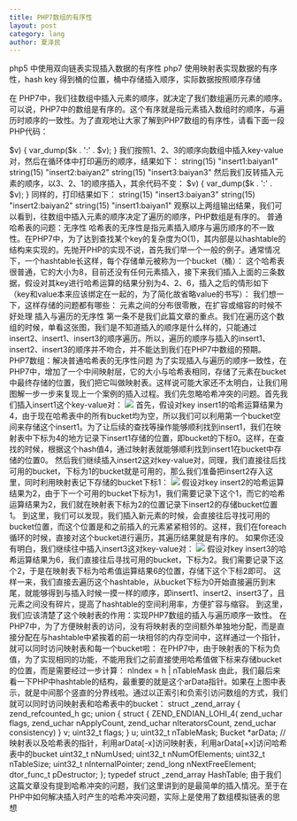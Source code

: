 ```yaml
---
title: PHP7数组的有序性
layout: post
category: lang
author: 夏泽民
---
```

php5 中使用双向链表实现插入数据的有序性
php7 使用映射表实现数据的有序性，hash  key 得到桶的位置，桶中存储插入顺序，实际数据按照顺序存储
<!-- more -->
在 PHP7中，我们往数组中插入元素的顺序，就决定了我们数组遍历元素的顺序。可以说，PHP7中的数组是有序的。这个有序就是指元素插入数组时的顺序，与遍历时顺序的一致性。为了直观地让大家了解到PHP7数组的有序性，请看下面一段PHP代码：

<?php
$a = [];
$a['insert1'] = 'baiyan1';
$a['insert2'] = 'baiyan2';
$a['insert3'] = 'baiyan3';
foreach ($a as $k => $v) {
    var_dump($k . ':' . $v);
}
我们按照1、2、3的顺序向数组中插入key-value对，然后在循环体中打印遍历的顺序，结果如下：

string(15) "insert1:baiyan1"
string(15) "insert2:baiyan2"
string(15) "insert3:baiyan3"
然后我们反转插入元素的顺序，以3、2、1的顺序插入，其余代码不变：

<?php
$a = [];
$a['insert3'] = 'baiyan3';
$a['insert2'] = 'baiyan2';
$a['insert1'] = 'baiyan1';
foreach ($a as $k => $v) {
    var_dump($k . ':' . $v);
}
同样的，打印结果如下：

string(15) "insert3:baiyan3"
string(15) "insert2:baiyan2"
string(15) "insert1:baiyan1"
观察以上两组输出结果，我们可以看到，往数组中插入元素的顺序决定了遍历的顺序，PHP数组是有序的。

普通哈希表的问题：无序性
哈希表的无序性是指元素插入顺序与遍历顺序的不一致性。在PHP7中，为了达到查找某个key的复杂度为O(1)，其内部是以hashtable的结构来实现的。先抛开PHP的实现不说，首先我们举一个一般的例子。通常情况下，一个hashtable长这样，每个存储单元被称为一个bucket（桶）：


这个哈希表很普通，它的大小为8，目前还没有任何元素插入，接下来我们插入上面的三条数据，假设对其key进行哈希运算的结果分别为4、2、6，插入之后的情形如下（key和value本来应该绑定在一起的，为了简化故省略value的书写）：


我们想一下，这样存储的问题都有哪些：

元素之间的分布很零散，在扩容或缩容的时候不好处理
插入与遍历的无序性
第一条不是我们此篇文章的重点。我们在遍历这个数组的时候，单看这张图，我们是不知道插入的顺序是什么样的，只能通过insert2、insert1、insert3的顺序遍历。所以，遍历的顺序与插入的insert1、insert2、insert3的顺序并不吻合，并不能达到我们在PHP7中数组的预期。

PHP7数组：解决普通哈希表的无序性问题
为了实现插入与遍历的顺序一致性，在PHP7中，增加了一个中间映射层，它的大小与哈希表相同，存储了元素在bucket中最终存储的位置，我们把它叫做映射表。这样说可能大家还不太明白，让我们用图解一步一步来复现上一个案例的插入过程。我们先忽略哈希冲突的问题。首先我们插入insert1这个key-value对：
<img src="{{site.url}}{{site.baseurl}}/img/hasharray.png"/>

首先，假设对key insert1的哈希运算结果为4，由于现在哈希表中的所有bucket均为空，所以我们可以利用第一个bucket空间来存储这个insert1。为了让后续的查找等操作能够顺利找到insert1，我们在映射表中下标为4的地方记录下insert1存储的位置，即bucket的下标0。这样，在查找的时候，根据这个hash值4，通过映射表就能够顺利找到insert1在bucket中存储的位置0。
然后我们继续插入insert2这对key-value对，同理，我们直接往后找可用的bucket，下标为1的bucket就是可用的，那么我们准备把insert2存入这里，同时利用映射表记下存储的bucket下标1：
<img src="{{site.url}}{{site.baseurl}}/img/hasharray2.png"/>
假设对key insert2的哈希运算结果为2，由于下一个可用的bucket下标为1，我们需要记录下这个1，而它的哈希运算结果为2，我们就在映射表下标为2的位置记录下insert2的存储bucket位置1。
到这里，我们可以发现，我们插入新元素的时候，会直接往后寻找可用的bucket位置，而这个位置是和之前插入的元素紧紧相邻的。这样，我们在foreach循环的时候，直接对这个bucket进行遍历，其遍历结果就是有序的。
如果你还没有明白，我们继续往中插入insert3这对key-value对：
	<img src="{{site.url}}{{site.baseurl}}/img/hasharray3.png"/>
假设对key insert3的哈希运算结果为6，我们直接往后寻找可用的bucket，下标为2。我们需要记录下这个2，于是在映射表下标为哈希值运算结果6的位置，存储下这个下标2即可。
这样一来，我们直接去遍历这个hashtable，从bucket下标为0开始直接遍历到末尾，就能够得到与插入时候一摸一样的顺序，即insert1、insert2、insert3了，且元素之间没有碎片，提高了hashtable的空间利用率，方便扩容与缩容。
到这里，我们应该清楚了这个映射表的作用：实现PHP7数组的插入与遍历顺序一致性。
在PHP7中，为了方便映射表的访问，没有将映射表的空间额外单独地分配，而是直接分配在与hashtable中紧挨着的前一块相邻的内存空间中，这样通过一个指针，就可以同时访问映射表和每一个bucket啦：


在PHP7中，由于映射表的下标为负值，为了实现相同的功能，不能用我们之前直接使用哈希值做下标来存储bucket的位置，而是需要经过一步计算：

nIndex = h | nTableMask
由此，我们最后来看一下PHP中hashtable的结构，最重要的就是这个arData指针。如果在上图中表示，就是中间那个竖直的分界线啦。通过以正索引和负索引访问数组的方式，我们就可以同时访问映射表和哈希表中的bucket：

struct _zend_array {
    zend_refcounted_h gc;
    union {
        struct {
            ZEND_ENDIAN_LOHI_4(
                zend_uchar    flags,
                zend_uchar    nApplyCount,
                zend_uchar    nIteratorsCount,
                zend_uchar    consistency)
        } v;
        uint32_t flags;
    } u;
    uint32_t          nTableMask;
    Bucket           *arData;  //映射表以及哈希表的指针，利用arData[-x]访问映射表，利用arData[+x]访问哈希表中的bucket
    uint32_t          nNumUsed;
    uint32_t          nNumOfElements;
    uint32_t          nTableSize;
    uint32_t          nInternalPointer;
    zend_long         nNextFreeElement;
    dtor_func_t       pDestructor;
};

typedef struct _zend_array HashTable;
由于我们这篇文章没有提到哈希冲突的问题，我们这里讲到的是最简单的插入情况。至于在 PHP中如何解决插入时产生的哈希冲突问题，实际上是使用了数组模拟链表的思想
